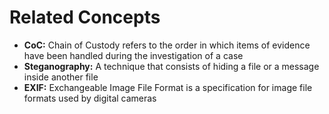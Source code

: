 # Related Concepts

* **CoC:** Chain of Custody refers to the order in which items of evidence have been handled during the investigation of a case
* **Steganography:** A technique that consists of hiding a file or a message inside another file
* **EXIF:** Exchangeable Image File Format is a specification for image file formats used by digital cameras
